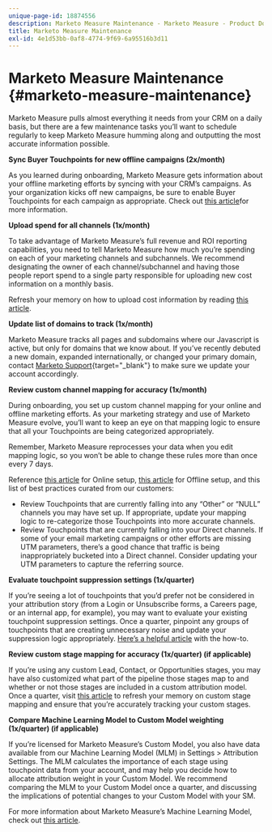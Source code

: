 ```yaml
---
unique-page-id: 18874556
description: Marketo Measure Maintenance - Marketo Measure - Product Documentation
title: Marketo Measure Maintenance
exl-id: 4e1d53bb-0af8-4774-9f69-6a95516b3d11
---
```

# Marketo Measure Maintenance {#marketo-measure-maintenance}

Marketo Measure pulls almost everything it needs from your CRM on a daily basis, but there are a few maintenance tasks you’ll want to schedule regularly to keep Marketo Measure humming along and outputting the most accurate information possible.

**Sync Buyer Touchpoints for new offline campaigns (2x/month)**

As you learned during onboarding, Marketo Measure gets information about your offline marketing efforts by syncing with your CRM’s campaigns. As your organization kicks off new campaigns, be sure to enable Buyer Touchpoints for each campaign as appropriate. Check out [this article](/help/channel-tracking-and-setup/offline-channels/syncing-offline-campaigns.md)for more information.

**Upload spend for all channels (1x/month)**

To take advantage of Marketo Measure’s full revenue and ROI reporting capabilities, you need to tell Marketo Measure how much you’re spending on each of your marketing channels and subchannels. We recommend designating the owner of each channel/subchannel and having those people report spend to a single party responsible for uploading new cost information on a monthly basis.

Refresh your memory on how to upload cost information by reading [this article](/help/marketing-spend/spend-management/marketing-channel-costs.md).

**Update list of domains to track (1x/month)**

Marketo Measure tracks all pages and subdomains where our Javascript is active, but only for domains that we know about. If you’ve recently debuted a new domain, expanded internationally, or changed your primary domain, contact [Marketo Support](https://nation.marketo.com/t5/support/ct-p/Support){target="_blank"} to make sure we update your account accordingly.

**Review custom channel mapping for accuracy (1x/month)**

During onboarding, you set up custom channel mapping for your online and offline marketing efforts. As your marketing strategy and use of Marketo Measure evolve, you’ll want to keep an eye on that mapping logic to ensure that all your Touchpoints are being categorized appropriately.

Remember, Marketo Measure reprocesses your data when you edit mapping logic, so you won’t be able to change these rules more than once every 7 days.

Reference [this article](/help/channel-tracking-and-setup/online-channels/online-custom-channel-setup.md) for Online setup, [this article](/help/channel-tracking-and-setup/offline-channels/offline-custom-channel-setup.md) for Offline setup, and this list of best practices curated from our customers:

* Review Touchpoints that are currently falling into any “Other” or “NULL” channels you may have set up. If appropriate, update your mapping logic to re-categorize those Touchpoints into more accurate channels.
* Review Touchpoints that are currently falling into your Direct channels. If some of your email marketing campaigns or other efforts are missing UTM parameters, there’s a good chance that traffic is being inappropriately bucketed into a Direct channel. Consider updating your UTM parameters to capture the referring source.

**Evaluate touchpoint suppression settings (1x/quarter)**

If you’re seeing a lot of touchpoints that you’d prefer not be considered in your attribution story (from a Login or Unsubscribe forms, a Careers page, or an internal app, for example), you may want to evaluate your existing touchpoint suppression settings. Once a quarter, pinpoint any groups of touchpoints that are creating unnecessary noise and update your suppression logic appropriately. [Here’s a helpful article](/help/advanced-marketo-measure-features/touchpoint-settings/touchpoint-removal-and-touchpoint-suppression.md)  with the how-to.

**Review custom stage mapping for accuracy (1x/quarter) (if applicable)**

If you’re using any custom Lead, Contact, or Opportunities stages, you may have also customized what part of the pipeline those stages map to and whether or not those stages are included in a custom attribution model. Once a quarter, visit [this article](/help/advanced-marketo-measure-features/custom-attribution-models/custom-attribution-model-and-setup.md) to refresh your memory on custom stage mapping and ensure that you’re accurately tracking your custom stages.

**Compare Machine Learning Model to Custom Model weighting (1x/quarter) (if applicable)**

If you’re licensed for Marketo Measure’s Custom Model, you also have data available from our Machine Learning Model (MLM) in Settings > Attribution Settings. The MLM calculates the importance of each stage using touchpoint data from your account, and may help you decide how to allocate attribution weight in your Custom Model. We recommend comparing the MLM to your Custom Model once a quarter, and discussing the implications of potential changes to your Custom Model with your SM.

For more information about Marketo Measure’s Machine Learning Model, check out [this article](/help/advanced-marketo-measure-features/custom-attribution-models/machine-learning-model-faq.md).
